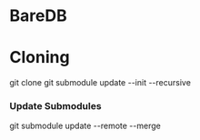 # BareDB



# Cloning 

git clone <Repo name>
git submodule update --init --recursive



### Update Submodules
git submodule update --remote --merge
